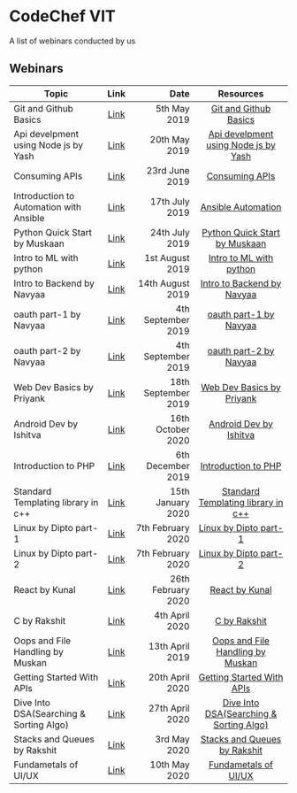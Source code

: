 # CodeChef VIT

A list of webinars conducted by us

## Webinars

| Topic                                                                                         |                                 Link                                  |              Date |                                                           Resources                                                            |
| --------------------------------------------------------------------------------------------- | :-------------------------------------------------------------------: | ----------------: | :----------------------------------------------------------------------------------------------------------------------------: |              
| Git and Github Basics                                                     | [Link](https://www.facebook.com/codechefvit/videos/1011390399066124/)  |    5th May 2019 |       [Git and Github Basics ](https://www.facebook.com/codechefvit/videos/1011390399066124/)        |
| Api develpment using Node js by Yash                                                          | [Link](https://www.facebook.com/codechefvit/videos/386584228621534/)  | 20th May 2019 |                          [Api develpment using Node js by Yash](https://www.facebook.com/codechefvit/videos/386584228621534/) |
| Consuming APIs                                                                                | [Link](https://www.facebook.com/codechefvit/videos/270778887096934/)  |    23rd June 2019 |                      [Consuming APIs](https://github.com/CodeChefVIT/webinars/tree/master/consuming-apis)                      |
| Introduction to Automation with Ansible                                                       | [Link](https://www.facebook.com/codechefvit/videos/210814896488714/)  |    17th July 2019 |       [Ansible Automation](https://l.facebook.com/l.php?u=https%3A%2F%2Fgithub.com%2FCodeChefVIT%2Fwebinars%2Ftree%2Fmaster%2FIntroduction-to-Automation-with-Ansible%3Ffbclid%3DIwAR0heoDAUDDDqwjB6ZNeWIuV-XoJGcB8382pyic5cNxMobMEO8xFTBInBiM&h=AT3gswHsqiP2X0y4m0eOdyXcp4mIbsgIpop8MD_og8G4gMRhglxeaMgXMsMB77jF2zFvrz4YUsgzvk4aXt7aJDzbsvULZtG-JDzW2oM_Ncjp5nzND19vgxhXvR0-dQokPQGS&__tn__=-UK-R)        |             
|Python Quick Start by Muskaan                                                                                  | [Link](https://www.facebook.com/codechefvit/videos/334303947460567/) | 24th July 2019    |                          [Python Quick Start by Muskaan](https://www.facebook.com/codechefvit/videos/334303947460567/)                           |
| Intro to ML with python                                                                               | [Link](https://www.facebook.com/codechefvit/videos/355575548702948/) | 1st August 2019   |                          [Intro to ML with python](https://www.facebook.com/codechefvit/videos/355575548702948/)                           |
| Intro to Backend by Navyaa                                                                                 | [Link](https://www.facebook.com/codechefvit/videos/406785753375545/) | 14th August 2019    |                          [Intro to Backend by Navyaa](https://www.facebook.com/codechefvit/videos/406785753375545/)   
| oauth part-1 by Navyaa                                                                                 | [Link](https://www.facebook.com/codechefvit/videos/543019453149025/) | 4th September 2019    |                          [oauth part-1 by Navyaa](https://www.facebook.com/codechefvit/videos/543019453149025/)                           |
| oauth part-2 by Navyaa                                                                                  | [Link](https://www.facebook.com/codechefvit/videos/672692396562958/) | 4th September 2019    |                          [oauth part-2 by Navyaa](https://www.facebook.com/codechefvit/videos/672692396562958/)                                    |
| Web Dev Basics by Priyank                                                                               | [Link](https://www.facebook.com/codechefvit/videos/432979134007682/) | 18th September 2019    |                          [Web Dev Basics by Priyank](https://www.facebook.com/codechefvit/videos/1011390399066124/?__tn__=-UK-R)                           |
| Android Dev by Ishitva                                                                        | [Link](https://www.facebook.com/codechefvit/videos/421689051869209/)  | 16th October 2020 |                          [Android Dev by Ishitva](https://www.facebook.com/codechefvit/videos/421689051869209/)                |
| Introduction to PHP                                                                           | [Link](https://www.facebook.com/codechefvit/videos/537200067011030/)  | 6th December 2019 |                          [Introduction to PHP](https://www.studytonight.com/php/introduction-to-php)|                           
| Standard Templating library in c++                                                                                  | [Link](https://www.facebook.com/codechefvit/videos/2416407545130503/) | 15th January 2020    |                          [Standard Templating library in c++](https://www.facebook.com/codechefvit/videos/2416407545130503/)                          |                          
| Linux by Dipto part-1                                                      | [Link](https://www.facebook.com/codechefvit/videos/116609809780917/)  |    7th February 2020 |       [Linux by Dipto part-1 ](https://www.facebook.com/codechefvit/videos/116609809780917/)        |
| Linux by Dipto part-2                                                     | [Link](https://www.facebook.com/codechefvit/videos/2217861008517690/)  |    7th February 2020 |       [Linux by Dipto part-2 ](https://www.facebook.com/codechefvit/videos/2217861008517690/)        |
| React by Kunal                                                                                 | [Link](https://www.facebook.com/codechefvit/videos/276607059969007/) | 26th February 2020    |                          [React by Kunal](https://www.facebook.com/codechefvit/videos/276607059969007/)                           |
| C by Rakshit                                                                                  | [Link](https://www.facebook.com/codechefvit/videos/1334681746919673/) | 4th April 2020 |                          [C by Rakshit](https://l.facebook.com/l.php?u=https%3A%2F%2Fdrive.google.com%2Fdrive%2Ffolders%2F1W1K8dbS7OzZFb2QUPOfFqUNcjojHa_Bo%3Fusp%3Dsharing%26fbclid%3DIwAR19eStY7jTmlEFC73OermnCWW_tdUwJGxLRoyW_NSIB992XX_UqoLJt6jo&h=AT1iSTUowSj21eXy4xdGK1aa_iMfJox70OXyil8O_lleNdDqruZSHXzDntQz9D3GwYLcS4Gql7YDOZvATFEynOtR8pQooWzGgJq6mTrhoeQHTlS33J6tu9FpJrEAcJ8DUh4e&__tn__=R-R)                         |
| Oops and File Handling by Muskan                                                                           | [Link](https://www.facebook.com/codechefvit/videos/344941986465322/)  | 13th April 2019 |                          [Oops and File Handling by Muskan](https://www.facebook.com/codechefvit/videos/344941986465322/)|  
| Getting Started With APIs                                                                          | [Link](https://youtu.be/MfK9u9y63xc)  | 20th April 2020 |                          [Getting Started With APIs](https://github.com/unknown-guy-1610/TodoList-API.git)|  
| Dive Into DSA(Searching & Sorting Algo)                                                                           | [Link](https://youtu.be/AmRc6D_Nhiw)  | 27th April 2020 |                          [Dive Into DSA(Searching & Sorting Algo)](https://github.com/CodeChefVIT/webinars/tree/master/Searching%20%26%20Sorting%20Algo)|  
| Stacks and Queues by Rakshit                                                                               | [Link](https://youtu.be/vb9teacNj2M) | 3rd May 2020    |                          [Stacks and Queues by Rakshit ](https://github.com/rmaggon6/Webinar_on_DSA.git)  |
| Fundametals of UI/UX                                                                              | [Link](http://bit.ly/UiUxCodeChef) | 10th May 2020    |                          [Fundametals of UI/UX  ](https://github.com/aditya-beri/UI-UX.git)  |

